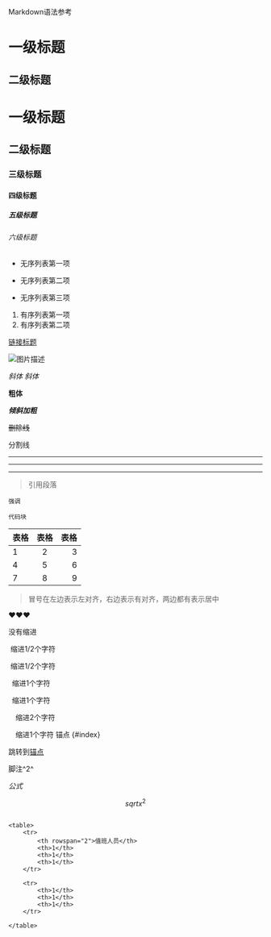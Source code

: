 
Markdown语法参考

一级标题
=
二级标题
-
# 一级标题
## 二级标题
### 三级标题
#### 四级标题
##### 五级标题
###### 六级标题
- 无序列表第一项
+ 无序列表第二项
* 无序列表第三项
1. 有序列表第一项
2. 有序列表第二项

[链接标题](链接地址)

![图片描述](https://www.baidu.com/img/bd_logo1.png "title")

*斜体*
_斜体_

**粗体**

***倾斜加粗***

~~删除线~~

分割线 

---

***

___

> 引用段落

`强调`
```
代码块
```


表格|表格|表格
:-|:-:|-:
1|2|3
4|5|6
7|8|9
>冒号在左边表示左对齐，右边表示有对齐，两边都有表示居中

&#10084;&#10084;&#10084;

没有缩进

&#160;缩进1/2个字符

&nbsp;缩进1/2个字符

&#8194;缩进1个字符

&ensp;缩进1个字符

&#8195;缩进2个字符

&emsp;缩进1个字符
锚点 {#index}

跳转到[锚点](#index)

脚注^2^

$公式$

$$sqrt{x^{2}}$$



```

<table>
    <tr>
        <th rowspan="2">值班人员</th>
        <th>1</th>
        <th>1</th>
        <th>1</th>
    </tr>

    <tr>
        <th>1</th>
        <th>1</th>
        <th>1</th>
    </tr>

</table>

```